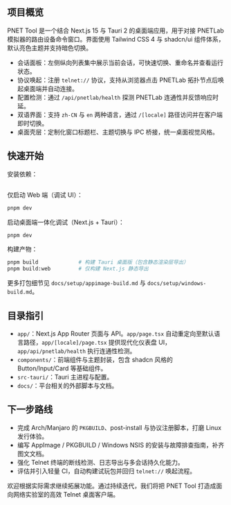 ## 项目概览

PNET Tool 是一个结合 Next.js 15 与 Tauri 2 的桌面端应用，用于对接 PNETLab 模拟器的路由设备命令窗口。界面使用 Tailwind CSS 4 与 shadcn/ui 组件体系，默认亮色主题并支持暗色切换。
- 会话面板：左侧纵向列表集中展示当前会话，可快速切换、重命名并查看运行状态。
- 协议唤起：注册 `telnet://` 协议，支持从浏览器点击 PNETLab 拓扑节点后唤起桌面端并自动连接。
- 配置检测：通过 `/api/pnetlab/health` 探测 PNETLab 连通性并反馈响应时延。
- 双语界面：支持 `zh-CN` 与 `en` 两种语言，通过 `/[locale]` 路径访问并在客户端即时切换。
- 桌面壳层：定制化窗口标题栏、主题切换与 IPC 桥接，统一桌面视觉风格。

## 快速开始

安装依赖：

```bash
```

仅启动 Web 端（调试 UI）：
```bash
pnpm dev
```

启动桌面端一体化调试（Next.js + Tauri）：

```bash
pnpm dev
```

构建产物：

```bash
pnpm build             # 构建 Tauri 桌面版（包含静态渲染层导出）
pnpm build:web         # 仅构建 Next.js 静态导出
```

更多打包细节见 `docs/setup/appimage-build.md` 与 `docs/setup/windows-build.md`。

## 目录指引

- `app/`：Next.js App Router 页面与 API。`app/page.tsx` 自动重定向至默认语言路径，`app/[locale]/page.tsx` 提供现代化仪表盘 UI，`app/api/pnetlab/health` 执行连通性检测。
- `components/`：前端组件与主题封装，包含 shadcn 风格的 Button/Input/Card 等基础组件。
- `src-tauri/`：Tauri 主进程与配置。
- `docs/`：平台相关的外部脚本与文档。

## 下一步路线

- 完成 Arch/Manjaro 的 `PKGBUILD`、post-install 与协议注册脚本，打磨 Linux 发行体验。
- 编写 AppImage / PKGBUILD / Windows NSIS 的安装与故障排查指南，补齐图文文档。
- 强化 Telnet 终端的断线检测、日志导出与多会话持久化能力。
- 评估并引入轻量 CI，自动构建试玩包并回归 `telnet://` 唤起流程。

欢迎根据实际需求继续拓展功能。通过持续迭代，我们将把 PNET Tool 打造成面向网络实验室的高效 Telnet 桌面客户端。
